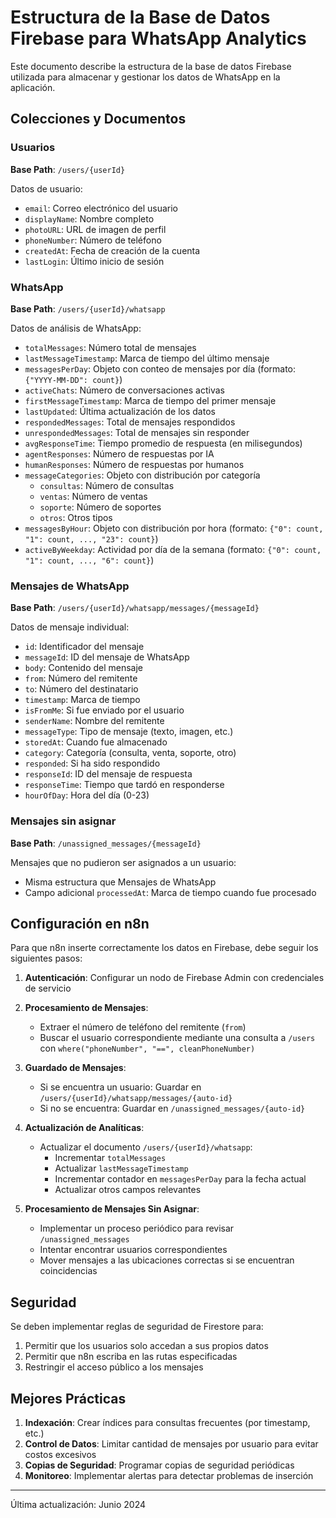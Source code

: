 # Estructura de la Base de Datos Firebase para WhatsApp Analytics

Este documento describe la estructura de la base de datos Firebase utilizada para almacenar y gestionar los datos de WhatsApp en la aplicación.

## Colecciones y Documentos

### Usuarios
**Base Path**: `/users/{userId}`

Datos de usuario:
- `email`: Correo electrónico del usuario
- `displayName`: Nombre completo
- `photoURL`: URL de imagen de perfil
- `phoneNumber`: Número de teléfono
- `createdAt`: Fecha de creación de la cuenta
- `lastLogin`: Último inicio de sesión

### WhatsApp
**Base Path**: `/users/{userId}/whatsapp`

Datos de análisis de WhatsApp:
- `totalMessages`: Número total de mensajes
- `lastMessageTimestamp`: Marca de tiempo del último mensaje
- `messagesPerDay`: Objeto con conteo de mensajes por día (formato: `{"YYYY-MM-DD": count}`)
- `activeChats`: Número de conversaciones activas
- `firstMessageTimestamp`: Marca de tiempo del primer mensaje
- `lastUpdated`: Última actualización de los datos
- `respondedMessages`: Total de mensajes respondidos
- `unrespondedMessages`: Total de mensajes sin responder
- `avgResponseTime`: Tiempo promedio de respuesta (en milisegundos)
- `agentResponses`: Número de respuestas por IA
- `humanResponses`: Número de respuestas por humanos
- `messageCategories`: Objeto con distribución por categoría
  - `consultas`: Número de consultas
  - `ventas`: Número de ventas
  - `soporte`: Número de soportes
  - `otros`: Otros tipos
- `messagesByHour`: Objeto con distribución por hora (formato: `{"0": count, "1": count, ..., "23": count}`)
- `activeByWeekday`: Actividad por día de la semana (formato: `{"0": count, "1": count, ..., "6": count}`)

### Mensajes de WhatsApp
**Base Path**: `/users/{userId}/whatsapp/messages/{messageId}`

Datos de mensaje individual:
- `id`: Identificador del mensaje
- `messageId`: ID del mensaje de WhatsApp
- `body`: Contenido del mensaje
- `from`: Número del remitente
- `to`: Número del destinatario
- `timestamp`: Marca de tiempo
- `isFromMe`: Si fue enviado por el usuario
- `senderName`: Nombre del remitente
- `messageType`: Tipo de mensaje (texto, imagen, etc.)
- `storedAt`: Cuando fue almacenado
- `category`: Categoría (consulta, venta, soporte, otro)
- `responded`: Si ha sido respondido
- `responseId`: ID del mensaje de respuesta
- `responseTime`: Tiempo que tardó en responderse
- `hourOfDay`: Hora del día (0-23)

### Mensajes sin asignar
**Base Path**: `/unassigned_messages/{messageId}`

Mensajes que no pudieron ser asignados a un usuario:
- Misma estructura que Mensajes de WhatsApp
- Campo adicional `processedAt`: Marca de tiempo cuando fue procesado

## Configuración en n8n

Para que n8n inserte correctamente los datos en Firebase, debe seguir los siguientes pasos:

1. **Autenticación**: Configurar un nodo de Firebase Admin con credenciales de servicio

2. **Procesamiento de Mensajes**:
   - Extraer el número de teléfono del remitente (`from`)
   - Buscar el usuario correspondiente mediante una consulta a `/users` con `where("phoneNumber", "==", cleanPhoneNumber)`

3. **Guardado de Mensajes**:
   - Si se encuentra un usuario: Guardar en `/users/{userId}/whatsapp/messages/{auto-id}`
   - Si no se encuentra: Guardar en `/unassigned_messages/{auto-id}`

4. **Actualización de Analíticas**:
   - Actualizar el documento `/users/{userId}/whatsapp`:
     - Incrementar `totalMessages`
     - Actualizar `lastMessageTimestamp`
     - Incrementar contador en `messagesPerDay` para la fecha actual
     - Actualizar otros campos relevantes

5. **Procesamiento de Mensajes Sin Asignar**:
   - Implementar un proceso periódico para revisar `/unassigned_messages`
   - Intentar encontrar usuarios correspondientes
   - Mover mensajes a las ubicaciones correctas si se encuentran coincidencias

## Seguridad

Se deben implementar reglas de seguridad de Firestore para:

1. Permitir que los usuarios solo accedan a sus propios datos
2. Permitir que n8n escriba en las rutas especificadas
3. Restringir el acceso público a los mensajes

## Mejores Prácticas

1. **Indexación**: Crear índices para consultas frecuentes (por timestamp, etc.)
2. **Control de Datos**: Limitar cantidad de mensajes por usuario para evitar costos excesivos
3. **Copias de Seguridad**: Programar copias de seguridad periódicas
4. **Monitoreo**: Implementar alertas para detectar problemas de inserción

---

Última actualización: Junio 2024 